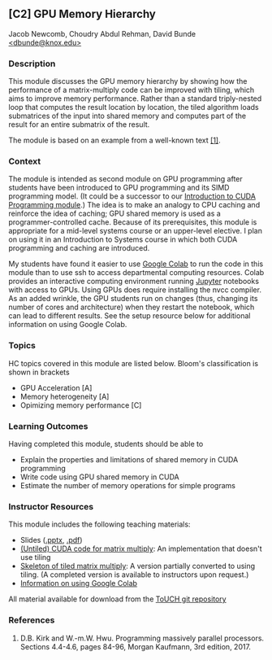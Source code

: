 ## [C2] GPU Memory Hierarchy 
Jacob Newcomb,
Choudry Abdul Rehman,
David Bunde [\<dbunde@knox.edu\>](mailto:dbunde@knox.edu)

### Description

This module discusses the GPU memory hierarchy by showing how the
performance of a matrix-multiply code can be improved with tiling,
which aims to improve memory performance.
Rather than a standard triply-nested loop that computes the result
location by location, the tiled algorithm loads submatrices of the
input into shared memory and computes part of the result for an entire
submatrix of the result.

The module is based on an example from a well-known text [[1]](#kirk10).

### Context

The module is intended as second module on GPU programming after
students have been introduced to GPU programming and its SIMD
programming model.
(It could be a successor to our [Introduction to CUDA Programming module](../../Programming/cuda).)
The idea is to make an analogy to CPU caching and reinforce the idea
of caching; GPU shared memory is used as a programmer-controlled cache.
Because of its prerequisites, this module is appropriate for a
mid-level systems course or an upper-level elective.
I plan on using it in an Introduction to Systems course in which both
CUDA programming and caching are introduced.

My students have found it easier to use 
[Google Colab](https://colab.research.google.com) to run the code in
this module than to use ssh to access departmental computing
resources.
Colab provides an interactive computing environment running
[Jupyter](https://jupyter.org/) notebooks with access to GPUs.
Using GPUs does require installing the nvcc compiler.
As an added wrinkle, the GPU students run on changes (thus, changing
its number of cores and architecture) when they restart
the notebook, which can lead to different results.
See the setup resource below for additional information on using
Google Colab.

### Topics

HC topics covered in this module are listed below. Bloom's
classification is shown in brackets 

  * GPU Acceleration [A]
  * Memory heterogeneity [A]
  * Opimizing memory performance [C]

### Learning Outcomes

Having completed this module, students should be able to 

  * Explain the properties and limitations of shared memory in CUDA
    programming
  * Write code using GPU shared memory in CUDA 
  * Estimate the number of memory operations for simple programs

### Instructor Resources

This module includes the following teaching materials:

  * Slides ([.pptx](./lecture_slides.pptx), [.pdf](./lecture_slides.pdf))
  * [(Untiled) CUDA code for matrix multiply](./matrix_multiply.cu):
    An implementation that doesn't use tiling
  * [Skeleton of tiled matrix multiply](./incomplete_tiled_matrix_mult.cu): 
    A version partially converted to using tiling.
    (A completed version is available to instructors upon request.)
  * [Information on using Google Colab](./colab.md)

All material available for download from the [ToUCH git repository](https://github.com/TeachingUndergradsCHC/modules.git)  

### References

1. <a name="kirk10"></a>D.B. Kirk and W.-m.W. Hwu. Programming massively parallel
processors.  Sections 4.4-4.6, pages 84-96, Morgan Kaufmann, 3rd edition, 2017.


